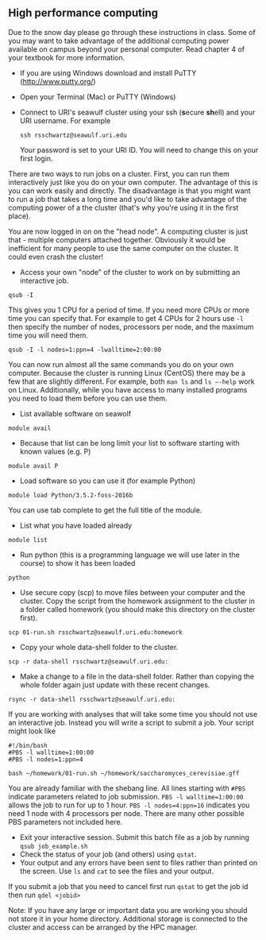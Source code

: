 ## High performance computing

Due to the snow day please go through these instructions in class. Some of you may want to take advantage of the additional computing power available on campus beyond your personal computer. Read chapter 4 of your textbook for more information.

* If you are using Windows download and install PuTTY (http://www.putty.org/)

* Open your Terminal (Mac) or PuTTY (Windows)

* Connect to URI's seawulf cluster using your ssh (**s**ecure **sh**ell) and your URI username. For example

  ```ssh rsschwartz@seawulf.uri.edu```

  Your password is set to your URI ID. You will need to change this on your first login.

There are two ways to run jobs on a cluster. First, you can run them interactively just like you do on your own computer. The advantage of this is you can work easily and directly. The disadvantage is that you might want to run a job that takes a long time and you'd like to take advantage of the computing power of a the cluster (that's why you're using it in the first place).

You are now logged in on on the "head node". A computing cluster is just that - multiple computers attached together. Obviously it would be inefficient for many people to use the same computer on the cluster. It could even crash the cluster! 

* Access your own "node" of the cluster to work on by submitting an interactive job.

```qsub -I```

This gives you 1 CPU for a period of time. If you need more CPUs or more time you can specify that. For example to get 4 CPUs for 2 hours use `-l` then specify the number of nodes, processors per node, and the maximum time you will need them.

```qsub -I -l nodes=1:ppn=4 -lwalltime=2:00:00```

You can now run almost all the same commands you do on your own computer. Because the cluster is running Linux (CentOS) there may be a few that are slightly different. For example, both `man ls` and `ls —-help` work on Linux. Additionally, while you have access to many installed programs you need to load them before you can use them. 

* List available software on seawolf

```module avail```

* Because that list can be long limit your list to software starting with known values (e.g. P)

```module avail P```

* Load software so you can use it (for example Python)

```module load Python/3.5.2-foss-2016b```

You can use tab complete to get the full title of the module.

* List what you have loaded already

```module list```

* Run python (this is a programming language we will use later in the course) to show it has been loaded

```python```

* Use secure copy (scp) to move files between your computer and the cluster. Copy the script from the homework assignment to the cluster in a folder called homework (you should make this directory on the cluster first).

```scp 01-run.sh rsschwartz@seawulf.uri.edu:homework```

* Copy your whole data-shell folder to the cluster.

```scp -r data-shell rsschwartz@seawulf.uri.edu:```

* Make a change to a file in the data-shell folder. Rather than copying the whole folder again just update with these recent changes.

```rsync -r data-shell rsschwartz@seawulf.uri.edu:```

If you are working with analyses that will take some time you should not use an interactive job. Instead you will write a script to submit a job. Your script might look like

```
#!/bin/bash 
#PBS -l walltime=1:00:00
#PBS -l nodes=1:ppn=4

bash ~/homework/01-run.sh ~/homework/saccharomyces_cerevisiae.gff
```

You are already familiar with the shebang line. All lines starting with `#PBS` indicate parameters related to job submission. `PBS -l walltime=1:00:00` allows the job to run for up to 1 hour. `PBS -l nodes=4:ppn=16` indicates you need 1 node with 4 processors per node. There are many other possible PBS parameters not included here.

* Exit your interactive session. Submit this batch file as a job by running `qsub job_example.sh`
* Check the status of your job (and others) using `qstat`.
* Your output and any errors have been sent to files rather than printed on the screen. Use `ls` and `cat` to see the files and your output.

If you submit a job that you need to cancel first run `qstat` to get the job id then run `qdel <jobid>`

Note: If you have any large or important data you are working you should not store it in your home directory. Additional storage is connected to the cluster and access can be arranged by the HPC manager.